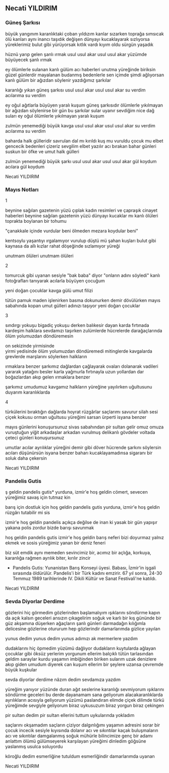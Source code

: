 ## Necati YILDIRIM

###  Güneş Şarkısı

büyük yangınım karanlıktaki çoban yıldızım
kanlar sızarken toprağa sımsıcak ölü kanları
aynı inancı taşıdık değişen dünyayı kucaklayarak
sızlıyorsa yüreklerimiz bulut gibi yürüyorsak
kıtlık vardı kıyım oldu sürgün yaşadık

hüznü yarıp gelen şanlı ırmak
usul usul akar usul usul akar
yüzümde büyüyecek şanlı ırmak

ey ölümlerle sulanan kanlı gülüm
acı haberleri unutma yüreğinde biriksin
güzel günlerdir mayalanan budanmış bedenlerle
sen içimde şimdi ağlıyorsan kanlı gülüm
bir ağızdan söylenir yazdığımız şarkılar

karanlığı yıkan güneş şarkısı
usul usul akar usul usul akar
su verdim acılarıma su verdim

ey oğul ağıtlarla büyüyen yaralı kuşum
güneş şarkısıdır ölümlerle yıkılmayan
bir ağızdan söylenirse bir gün bu şarkılar
sular uyanır sevdiğim nice dağ suları
ey oğul ölümlerle yıkılmayan yaralı kuşum

zulmün yenemediği büyük kavga
usul usul akar usul usul akar
su verdim acılarıma su verdim

baharda halk gülleridir savrulan
dal mı kırıldı kuş mu vuruldu çocuk mu
elbet gencecik bedenleri çizeriz sevgilim
elbet yazılır acı bırakan bahar günleri
suskun bir öfke ve umut halk gülleri

zulmün yenemediği büyük şarkı
usul usul akar usul usul akar
gül koydum acılara gül koydum

Necati YILDIRIM

### Mayıs Notları

1

beynine sağılan gazetenin yüzü 
çıplak kadın resimleri 
ve çapraşık cinayet haberleri 
beynine sağılan gazetenin yüzü 
dünyayı kucaklar mı kanlı ölüleri 
toprakta boylanan bir tohumu 

"çanakkale içinde vurdular beni 
ölmeden mezara koydular beni" 

kentsoylu yaşantıyı ırgalamıyor 
vurulup düştü mü şahan kuşları 
bulut gibi kaynasa da allı kızlar 
rahat döşeğinde sızlamıyor yüreği 

unutmam ölüleri unutmam ölüleri 



2 

tomurcuk gibi uyanan sesiyle 
"bak baba" diyor 
"onların adını söyledi" 
kanlı fotoğrafları tanıyarak 
acılarla büyüyen çocuğum 

yeni doğan çocuklar 
kavga gülü umut filizi 

tütün pamuk maden işlenirken 
basma dokunurken demir dövülürken 
mayıs sabahında kopan umut gülleri 
adınızı taşıyor yeni doğan çocuklar 



3

sındırgı yokuşu 
          bigadiç yokuşu derken 
balıkesir 
dayan karda fırtınada kardeşim 
halklara sevdamızı taşırken 
zulümlerde 
          hücrelerde 
                    darağaçlarında 
ölüm yolumuzdan döndüremesin 

on sekizinde
          yirmisinde  
                 yirmi yedisinde
ölüm yolumuzdan döndüremedi
mitinglerde kavgalarda grevlerde
marşlarını söylerken halkların    

ırmaklara benzer şarkımız 
dağlardan çağlayarak 
          ovaları dolanarak 
                 vadileri yararak 
yatağını besler 
karla yağmurla fırtınayla 
uzun yollardan 
dar boğazlardan 
akıp gelen ırmaklara benzer 


şarkımız 
        umudumuz 
                   kavgamız 
halkların yüreğine yayılırken 
uğultusunu duyarım karanlıklarda 



4

türkülerini bıraktığın dağlarda
hoyrat rüzgârlar saçlarımı savurur
silah sesi
         çiçek kokusu
                   orman uğultusu
yüreğimi sarsan ürperti
isyana benzer

mayıs günlerini konuşursunuz
sivas sabahından pir sultan gelir
omuz omuza vuruştuğun yiğit arkadaşlar
arkadan vurulmuş delikanlı gövdeler
voltada çeteci günleri konuşursunuz

umutlar
        acılar
             ayrılıklar
yüreğini demir gibi döver hücrende
şarkını söylersin acıları düşünürsün
isyana benzer baharı kucaklayamadınsa
sigaranı bir soluk daha çekersin

Necati YILDIRIM

### Pandelis Gutis

ş geldin pandelis gutis*
yurduna, izmir'e hoş geldin
cömert, sevecen yüreğimiz
savaş için tutmaz kin

barış için dostluk için
hoş geldin pandelis gutis
yurduna, izmir'e hoş geldin
rüzgârı tutabilir mi sis

izmir'e hoş geldin pandelis
açıkça değilse de inan ki yasak
bir gün yapışır yakana polis
zordur bizde barışı savunmak

hoş geldin pandelis gutis
izmir'e hoş geldin barış neferi
bizi doyurmaz yalnız ekmek ve sosis
yüreğimiz yanan bir deniz feneri

biz süt emdik aynı memeden
sevincimiz bir, acımız bir
açlığa, korkuya, karanlığa rağmen
ayrılık biter, kırılır zincir




* Pandelis Gutis: Yunanistan Barış Konseyi üyesi. 
Babası, İzmir'in işgali sırasında öldürülür. 
Pandelis'i bir Türk kadını emzirir. 
67 yıl sonra, 24-30 Temmuz 1989 tarihlerinde 
IV. Dikili Kültür ve Sanat Festivali'ne katıldı.

Necati YILDIRIM

### Sevda Diyorlar Derdime

gözlerini hiç görmedim gözlerinden başlamalıyım
ışıklarını söndürme kapın da açık kalsın geceleri
ansızın çıkagelirim soğuk ve karlı bir kış gününde
bir güz akşamına düşerken ağaçların şanlı günleri
darmadağın kılığımla delicesine gözlerine otururum
hep gözlerindir damarlarımda gizlice yayılan

yunus dedim yunus dedim yunus
adımızı ak mermerlere yazdım

dudaklarını hiç öpmedim yüzümü dağlıyor dudakların
kuytularda ağlayan çocuklar gibi öksüz yerlerim
yorgunum ellerim balçıklı tütün tarlasından geldim
saraylar kurdu yaşamın imbiğinden biriken sularım
uzak denizlere akıp giden umudum diyerek can kuşum
ellerim bir şeylere uzansa çevremde büyük kuşkular

sevda diyorlar derdime
nâzım dedim sevdamıza yazdım

yüreğim yanıyor yüzünde duran ağıt seslerine
karanlığı sevmiyorum ışıklarını söndürme geceleri
bu derde dayanamam sana geliyorum alacakaranlıklarda
ayrılıkların acısıyla geliyorum yüzümü paslandıran
elimde çiçek dilimde türkü yüreğimde sevgiyle geliyorum
biraz uykusuzum biraz yorgun biraz çekingen

pir sultan dedim pir sultan
ellerini tuttum uykularında yokladım

saçlarını okşamadım saçların çiziyor dalgınlığımı
yaşamın adresini sorar bir çocuk incecik sesiyle
kıyısında dolanır acı ve sıkıntılar kaçak buluşmaların
acı ve sıkıntılar damgalanmış soğuk mühürle bilincimize
genç bir adamı anlattım ölümü gülümseyerek karşılayan
yüreğimi dinledim göğsüne yaslanmış usulca soluyordu

köroğlu dedim esmerliğine tutuldum
esmerliğindir damarlarımda uyanan

Necati YILDIRIM